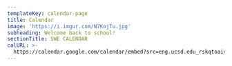 ```yaml
---
templateKey: calendar-page
title: Calendar
image: 'https://i.imgur.com/N7KojTu.jpg'
subheading: Welcome back to school!
sectionTitle: SWE CALENDAR
calURL: >-
  https://calendar.google.com/calendar/embed?src=eng.ucsd.edu_rskqtoaiv6mmk9jg3jq6bb5j7k%40group.calendar.google.com&ctz=America%2FLos_Angeles&fbclid=IwAR3gc19eOz7ZybxNmBvN4dgCZ_g6f3jPp630Uv34tY0eUgkolLV5ub9STuk
---
```


